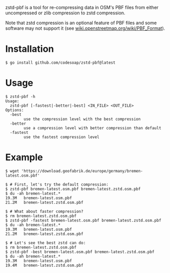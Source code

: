 zstd-pbf is a tool for re-compressing data in OSM's PBF files from
either uncompressed or zlib compression to zstd compression.

Note that zstd compression is an optional feature of PBF files and
some software may not support it
(see [wiki.openstreetmap.org/wiki/PBF_Format](https://wiki.openstreetmap.org/wiki/PBF_Format)).

# Installation
```console
$ go install github.com/codesoap/zstd-pbf@latest
```

# Usage
```console
$ zstd-pbf -h
Usage:
  zstd-pbf [-fastest|-better|-best] <IN_FILE> <OUT_FILE>
Options:
  -best
        use the compression level with the best compression
  -better
        use a compression level with better compression than default
  -fastest
        use the fastest compression level
```

# Example
```console
$ wget 'https://download.geofabrik.de/europe/germany/bremen-latest.osm.pbf'

$ # First, let's try the default compression:
$ zstd-pbf bremen-latest.osm.pbf bremen-latest.zstd.osm.pbf
$ du -ah bremen-latest.*
19.3M   bremen-latest.osm.pbf
21.2M   bremen-latest.zstd.osm.pbf

$ # What about faster compression?
$ rm bremen-latest.zstd.osm.pbf
$ zstd-pbf -fastest bremen-latest.osm.pbf bremen-latest.zstd.osm.pbf
$ du -ah bremen-latest.*
19.3M   bremen-latest.osm.pbf
21.2M   bremen-latest.zstd.osm.pbf

$ # Let's see the best zstd can do:
$ rm bremen-latest.zstd.osm.pbf
$ zstd-pbf -best bremen-latest.osm.pbf bremen-latest.zstd.osm.pbf
$ du -ah bremen-latest.*
19.3M   bremen-latest.osm.pbf
19.4M   bremen-latest.zstd.osm.pbf
```
